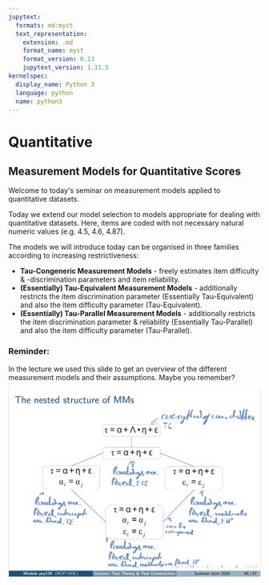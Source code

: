 ```yaml
---
jupytext:
  formats: md:myst
  text_representation:
    extension: .md
    format_name: myst
    format_version: 0.13
    jupytext_version: 1.11.5
kernelspec:
  display_name: Python 3
  language: python
  name: python3
---
```


# <i class="fa-solid fa-chart-line"></i> Quantitative

## Measurement Models for Quantitative Scores

Welcome to today's seminar on measurement models applied to quantitative datasets.

Today we extend our model selection to models appropriate for dealing with quantitative datasets. Here, items are coded with not necessary natural numeric values (e.g. 4.5, 4.6, 4.87).

The models we will introduce today can be organised in three families according to increasing restrictiveness:

- **Tau-Congeneric Measurement Models** - freely estimates item difficulty & -discrimination parameters and item reliability.
- **(Essentially) Tau-Equivalent Measurement Models** - additionally restricts the item discrimination parameter (Essentially Tau-Equivalent) and also the item difficulty parameter (Tau-Equivalent).
- **(Essentially) Tau-Parallel Measurement Models** - additionally restricts the item discrimination parameter & reliability (Essentially Tau-Parallel) and also the item difficulty parameter (Tau-Parallel).

### Reminder:
In the lecture we used this slide to get an overview of the different measurement models and their assumptions. Maybe you remember?

![Model overview](./figures/model_overview.png)